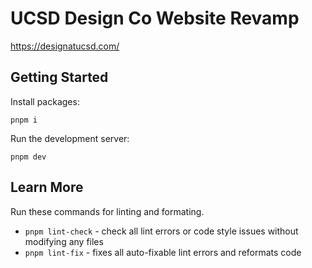 # UCSD Design Co Website Revamp

https://designatucsd.com/

## Getting Started

Install packages:

```
pnpm i
```

Run the development server:

```
pnpm dev
```

## Learn More

Run these commands for linting and formating.

- `pnpm lint-check` - check all lint errors or code style issues without modifying any files
- `pnpm lint-fix` - fixes all auto-fixable lint errors and reformats code
